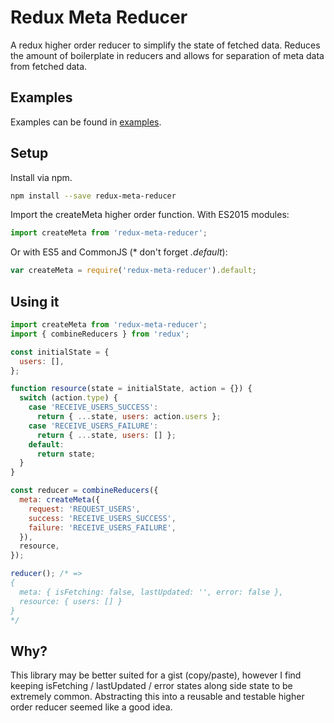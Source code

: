 # Redux Meta Reducer
A redux higher order reducer to simplify the state of fetched data. Reduces the amount of boilerplate in reducers and allows for separation of  meta data from fetched data.

## Examples
Examples can be found in [examples](/examples).

## Setup
Install via npm.

```sh
npm install --save redux-meta-reducer
```

Import the createMeta higher order function. With ES2015 modules:

```javascript
import createMeta from 'redux-meta-reducer';
```

Or with ES5 and CommonJS (* don't forget _.default_):
```javascript
var createMeta = require('redux-meta-reducer').default;
```

## Using it
```javascript
import createMeta from 'redux-meta-reducer';
import { combineReducers } from 'redux';

const initialState = {
  users: [],
};

function resource(state = initialState, action = {}) {
  switch (action.type) {
    case 'RECEIVE_USERS_SUCCESS':
      return { ...state, users: action.users };
    case 'RECEIVE_USERS_FAILURE':
      return { ...state, users: [] };
    default:
      return state;
  }
}

const reducer = combineReducers({
  meta: createMeta({
    request: 'REQUEST_USERS',
    success: 'RECEIVE_USERS_SUCCESS',
    failure: 'RECEIVE_USERS_FAILURE',
  }),
  resource,
});

reducer(); /* =>
{
  meta: { isFetching: false, lastUpdated: '', error: false },
  resource: { users: [] }
}
*/
```

## Why?
This library may be better suited for a gist (copy/paste), however I find keeping isFetching / lastUpdated / error states along side state to be extremely common. Abstracting this into a reusable and testable higher order reducer seemed like a good idea.
